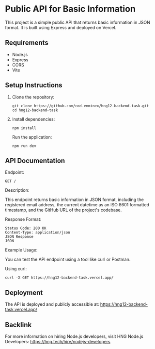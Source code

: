 # Public API for Basic Information

This project is a simple public API that returns basic information in JSON format. It is built using Express and deployed on Vercel.

## Requirements

- Node.js
- Express
- CORS
- Vite

## Setup Instructions

1. Clone the repository:
   ```
   git clone https://github.com/cod-emminex/hng12-backend-task.git
   cd hng12-backend-task
   ```
2. Install dependencies:
   ```
   npm install
   ```
   Run the application:
   ```
   npm run dev
   ```

## API Documentation

Endpoint:
```
GET /
```

Description:

This endpoint returns basic information in JSON format, including the registered email address, the current datetime as an ISO 8601 formatted timestamp, and the GitHub URL of the project's codebase.

Response Format:
```
Status Code: 200 OK
Content-Type: application/json
JSON Response
JSON
```

Example Usage:

You can test the API endpoint using a tool like curl or Postman.

Using curl:
```
curl -X GET https://hng12-backend-task.vercel.app/
```

## Deployment

The API is deployed and publicly accessible at: https://hng12-backend-task.vercel.app/

## Backlink

For more information on hiring Node.js developers, visit HNG Node.js Developers: https://hng.tech/hire/nodejs-developers
